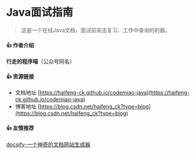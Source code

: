 # Java面试指南

> 这是一个在线Java文档，面试前突击复习、工作中查询的利器。

#### 👍 作者介绍

**行走的程序喵**（公众号同名）

#### 👍 资源链接

* 文档地址 [https://haifeng-ck.github.io/codemiao-java](https://haifeng-ck.github.io/codemiao-java)
* 博客地址 [https://blog.csdn.net/haifeng_ck?type=blog](https://blog.csdn.net/haifeng_ck?type=blog)

#### 👍 友情推荐

[docsify-一个神奇的文档网站生成器](https://docsify.js.org/#/zh-cn/)
